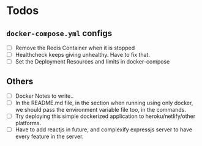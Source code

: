 # Todos

## `docker-compose.yml` configs

- [ ] Remove the Redis Container when it is stopped
- [ ] Healthcheck keeps giving unhealthy. Have to fix that.
- [ ] Set the Deployment Resources and limits in docker-compose

## Others

- [ ] Docker Notes to write..
- [ ] In the README.md file, in the section when running using only docker, we should pass the environment variable file too, in the commands.
- [ ] Try deploying this simple dockerized application to heroku/netlify/other platforms.
- [ ] Have to add reactjs in future, and complexify expressjs server to have every feature in the server.

